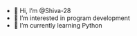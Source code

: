 - 👋 Hi, I’m @Shiva-28
- 👀 I’m interested in program development 
- 🌱 I’m currently learning Python 
<!---
Shiva-28/Shiva-28 is a ✨ special ✨ repository because its `README.md` (this file) appears on your GitHub profile.
You can click the Preview link to take a look at your changes.
--->

